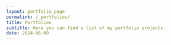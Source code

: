 ```yaml
---
layout: portfolio_page
permalink: /_portfolios/
title: Portfolios
subtitle: Here you can find a list of my portfolio projects.
date: 2024-06-09
---
```


